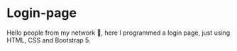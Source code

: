 # Login-page
Hello people from my network 👋, here I programmed a login page, just using HTML, CSS and Bootstrap 5. 
